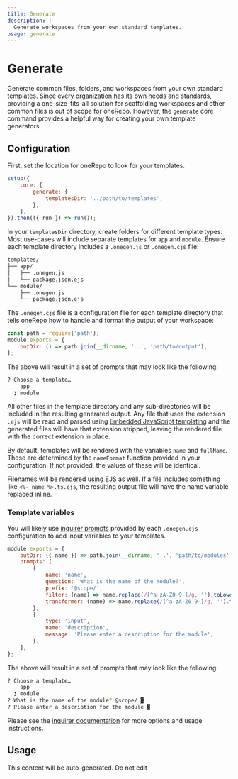 ```yaml
---
title: Generate
description: |
  Generate workspaces from your own standard templates.
usage: generate
---
```


# Generate

Generate common files, folders, and workspaces from your own standard templates. Since every organization has its own needs and standards, providing a one-size-fits-all solution for scaffolding workspaces and other common files is out of scope for oneRepo. However, the `generate` core command provides a helpful way for creating your own template generators.

## Configuration

First, set the location for oneRepo to look for your templates.

```js {3-5}
setup({
	core: {
		generate: {
			templatesDir: '../path/to/templates',
		},
	},
}).then(({ run }) => run());
```

In your `templatesDir` directory, create folders for different template types. Most use-cases will include separate templates for `app` and `module`. Ensure each template directory includes a `.onegen.js` or `.onegen.cjs` file:

```txt {3,7}
templates/
├── app/
│   ├── .onegen.js
│   └── package.json.ejs
└── module/
    ├── .onegen.js
    └── package.json.ejs
```

The `.onegen.cjs` file is a configuration file for each template directory that tells oneRepo how to handle and format the output of your workspace:

```js title="templates/module/.onegen.cjs"
const path = require('path');
module.exports = {
	outDir: () => path.join(__dirname, '..', 'path/to/output'),
};
```

The above will result in a set of prompts that may look like the following:

```sh
? Choose a template…
    app
  ❯ module
```

All other files in the template directory and any sub-directories will be included in the resulting generated output. Any file that uses the extension `.ejs` will be read and parsed using [Embedded JavaScript templating](https://ejs.co/) and the generated files will have that extension stripped, leaving the rendered file with the correct extension in place.

By default, templates will be rendered with the variables `name` and `fullName`. These are determined by the `nameFormat` function provided in your configuration. If not provided, the values of these will be identical.

Filenames will be rendered using EJS as well. If a file includes something like `<%- name %>.ts.ejs`, the resulting output file will have the name variable replaced inline.

### Template variables

You will likely use [inquirer prompts](https://github.com/SBoudrias/Inquirer.js/blob/master/README.md) provided by each `.onegen.cjs` configuration to add input variables to your templates.

```js title="templates/module/.onegen.cjs" {5-11}
module.exports = {
	outDir: ({ name }) => path.join(__dirname, '..', 'path/to/modules', name),
	prompts: [
		{
			name: 'name',
			question: 'What is the name of the module?',
			prefix: '@scope/',
			filter: (name) => name.replace(/[^a-zA-Z0-9-]/g, '').toLowerCase(),
			transformer: (name) => name.replace(/[^a-zA-Z0-9-]/g, '').toLowerCase(),
		},
		{
			type: 'input',
			name: 'description',
			message: 'Please enter a description for the module',
		},
	],
};
```

The above will result in a set of prompts that may look like the following:

```sh
? Choose a template…
    app
  ❯ module
? What is the name of the module? @scope/ ▓
? Please anter a description for the module ▓
```

Please see the [inquirer documentation](https://github.com/SBoudrias/Inquirer.js/blob/master/README.md) for more options and usage instructions.

## Usage

<!-- start-auto-generated-from-cli-generate -->
This content will be auto-generated. Do not edit
<!-- end-auto-generated-from-cli-generate -->
